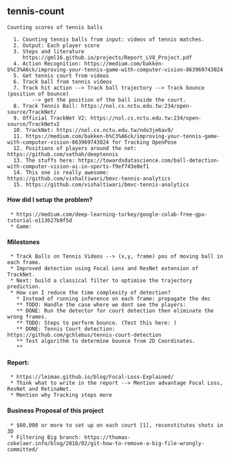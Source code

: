 ## tennis-count
    Counting scores of tennis balls

      1. Counting tennis balls from input: videos of tennis matches.
      2. Output: Each player score
      3. Steps and literature
         https://gml16.github.io/projects/Report_LV8_Project.pdf
      4. Action Recognition: https://medium.com/bakken-b%C3%A6ck/improving-your-tennis-game-with-computer-vision-863969743024
      5. Get tennis court from videos
      6. Track ball from tennis videos
      7. Track hit action --> Track ball trajectory --> Track bounce (position of bounce)
            --> get the position of the ball inside the court.
      8. Track Tennis Ball: https://nol.cs.nctu.edu.tw:234/open-source/TrackNet/
      9. Official TrackNet V2: https://nol.cs.nctu.edu.tw:234/open-source/TrackNetv2
      10. TrackNet: https://nol.cs.nctu.edu.tw/ndo3je6av9/
      11. https://medium.com/bakken-b%C3%A6ck/improving-your-tennis-game-with-computer-vision-863969743024 for Tracking OpenPose
      12. Positions of players around the net: https://github.com/sethah/deeptennis
      13. The stuffs here: https://towardsdatascience.com/ball-detection-with-computer-vision-ai-in-sports-f9ef743e0ef1
      14. This one is really awesome: https://github.com/vishaltiwari/bmvc-tennis-analytics
      15. https://github.com/vishaltiwari/bmvc-tennis-analytics


#### How did I setup the problem?
     * https://medium.com/deep-learning-turkey/google-colab-free-gpu-tutorial-e113627b9f5d
     * Game:

#### Milestones
     * Track Balls on Tennis Videos --> (x,y, frame) pos of moving ball in each frame.
     * Improved detection using Focal Lens and ResNet extension of TrackNet.
     * Next: build a classical filter to optimise the trajectory prediction.
     * How can I reduce the time complexity of detection?
       * Instead of running inference on each frame: propagate the dec
       ** TODO: Handle the case where we dont see the players:
       ** DONE: Run the detector for court detection then eliminate the wrong frames.
       ** TODO: Steps to perform bounce. (Test this here: )
       ** DONE: Tennis Court detection: https://github.com/gchlebus/tennis-court-detection
       ** Test algorithm to determine bounce from 2D Coordinates.
       **
#### Report:
     * https://leimao.github.io/blog/Focal-Loss-Explained/
     * Think what to write in the report --> Mention advantage Focal Loss,  ResNet and RetinaNet.
     * Mention why Tracking steps more      

#### Business Proposal of this project
     * $60,000 or more to set up on each court [1], reconstitutes shots in 3D
     * Filtering Big branch: https://thomas-cokelaer.info/blog/2018/02/git-how-to-remove-a-big-file-wrongly-committed/
